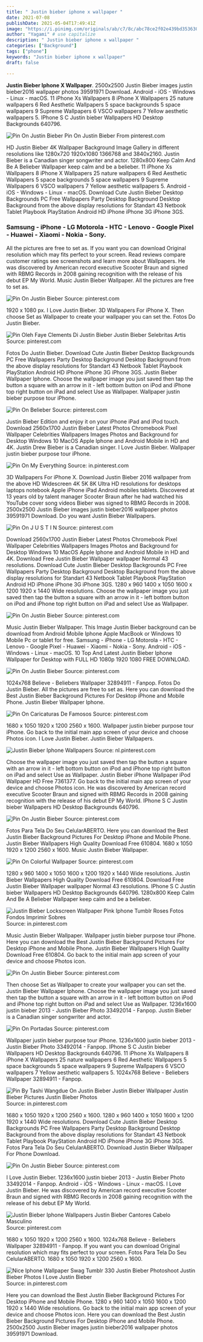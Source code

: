 ```yaml
---
title: " Justin bieber iphone x wallpaper "
date: 2021-07-08
publishDate: 2021-05-04T17:49:41Z
image: "https://i.pinimg.com/originals/ab/c7/8c/abc78ce2f02e439bd35363051f416ab9.jpg"
author: "Yagami" # use capitalize
description: " Justin bieber iphone x wallpaper "
categories: ["Background"]
tags: ["phone"]
keywords: "Justin bieber iphone x wallpaper"
draft: false

---
```



**Justin Bieber Iphone X Wallpaper**. 2500x2500 Justin Bieber images justin bieber2016 wallpaper photos 39591971 Download. Android - iOS - Windows - Linux - macOS. 11 iPhone Xs Wallpapers 8 iPhone X Wallpapers 25 nature wallpapers 6 Red Aesthetic Wallpapers 5 space backgrounds 5 space wallpapers 9 Supreme Wallpapers 6 VSCO wallpapers 7 Yellow aesthetic wallpapers 5. IPhone S C Justin bieber Wallpapers HD Desktop Backgrounds 640796.

![Pin On Justin Bieber](https://i.pinimg.com/originals/16/e1/ca/16e1cab6c59430f6e362512193d52150.jpg "Pin On Justin Bieber")
Pin On Justin Bieber From pinterest.com


HD Justin Bieber 4K Wallpaper Background Image Gallery in different resolutions like 1280x720 1920x1080 1366768 and 3840x2160. Justin Bieber is a Canadian singer songwriter and actor. 1280x800 Keep Calm And Be A Belieber Wallpaper keep calm and be a belieber. 11 iPhone Xs Wallpapers 8 iPhone X Wallpapers 25 nature wallpapers 6 Red Aesthetic Wallpapers 5 space backgrounds 5 space wallpapers 9 Supreme Wallpapers 6 VSCO wallpapers 7 Yellow aesthetic wallpapers 5. Android - iOS - Windows - Linux - macOS. Download Cute Justin Bieber Desktop Backgrounds PC Free Wallpapers Party Desktop Background Desktop Background from the above display resolutions for Standart 43 Netbook Tablet Playbook PlayStation Android HD iPhone iPhone 3G iPhone 3GS.

### Samsung - iPhone - LG Motorola - HTC - Lenovo - Google Pixel - Huawei - Xiaomi - Nokia - Sony.

All the pictures are free to set as. If you want you can download Original resolution which may fits perfect to your screen. Read reviews compare customer ratings see screenshots and learn more about Wallpapers. He was discovered by American record executive Scooter Braun and signed with RBMG Records in 2008 gaining recognition with the release of his debut EP My World. Music Justin Bieber Wallpaper. All the pictures are free to set as.


![Pin On Justin Bieber](https://i.pinimg.com/originals/16/e1/ca/16e1cab6c59430f6e362512193d52150.jpg "Pin On Justin Bieber")
Source: pinterest.com

1920 x 1080 px. I Love Justin Bieber. 3D Wallpapers For iPhone X. Then choose Set as Wallpaper to create your wallpaper you can set the. Fotos Do Justin Bieber.

![Pin Oleh Faye Clements Di Justin Bieber Justin Bieber Selebritas Artis](https://i.pinimg.com/originals/e2/cf/89/e2cf89c46c96345c3f75922e0b088f0c.jpg "Pin Oleh Faye Clements Di Justin Bieber Justin Bieber Selebritas Artis")
Source: pinterest.com

Fotos Do Justin Bieber. Download Cute Justin Bieber Desktop Backgrounds PC Free Wallpapers Party Desktop Background Desktop Background from the above display resolutions for Standart 43 Netbook Tablet Playbook PlayStation Android HD iPhone iPhone 3G iPhone 3GS. Justin Bieber Wallpaper Iphone. Choose the wallpaper image you just saved then tap the button a square with an arrow in it - left bottom button on iPod and iPhone top right button on iPad and select Use as Wallpaper. Wallpaper justin bieber purpose tour iPhone.

![Pin On Belieber](https://i.pinimg.com/564x/60/3a/54/603a540f67728c38e6965cf545473b53.jpg "Pin On Belieber")
Source: pinterest.com

Justin Bieber Edition and enjoy it on your iPhone iPad and iPod touch. Download 2560x1700 Justin Bieber Latest Photos Chromebook Pixel Wallpaper Celebrities Wallpapers Images Photos and Background for Desktop Windows 10 MacOS Apple Iphone and Android Mobile in HD and 4K. Justin Drew Bieber is a Canadian singer. I Love Justin Bieber. Wallpaper justin bieber purpose tour iPhone.

![Pin On My Everything](https://i.pinimg.com/originals/97/10/b7/9710b7a661865b2a0df9d588ff9adf60.jpg "Pin On My Everything")
Source: in.pinterest.com

3D Wallpapers For iPhone X. Download Justin Bieber 2016 wallpaper from the above HD Widescreen 4K 5K 8K Ultra HD resolutions for desktops laptops notebook Apple iPhone iPad Android mobiles tablets. Discovered at 13 years old by talent manager Scooter Braun after he had watched his YouTube cover song videos Bieber was signed to RBMG Records in 2008. 2500x2500 Justin Bieber images justin bieber2016 wallpaper photos 39591971 Download. Do you want Justin Bieber Wallpapers.

![Pin On J U S T I N](https://i.pinimg.com/originals/42/55/0e/42550e27603ab379031f987fcbcc83eb.png "Pin On J U S T I N")
Source: pinterest.com

Download 2560x1700 Justin Bieber Latest Photos Chromebook Pixel Wallpaper Celebrities Wallpapers Images Photos and Background for Desktop Windows 10 MacOS Apple Iphone and Android Mobile in HD and 4K. Download Free Justin Bieber Wallpaper wallpaper Normal 43 resolutions. Download Cute Justin Bieber Desktop Backgrounds PC Free Wallpapers Party Desktop Background Desktop Background from the above display resolutions for Standart 43 Netbook Tablet Playbook PlayStation Android HD iPhone iPhone 3G iPhone 3GS. 1280 x 960 1400 x 1050 1600 x 1200 1920 x 1440 Wide resolutions. Choose the wallpaper image you just saved then tap the button a square with an arrow in it - left bottom button on iPod and iPhone top right button on iPad and select Use as Wallpaper.

![Pin On Justin Bieber](https://i.pinimg.com/originals/57/5b/60/575b6019b71b715e6fc339a68879b3c2.jpg "Pin On Justin Bieber")
Source: pinterest.com

Music Justin Bieber Wallpaper. This Image Justin Bieber background can be download from Android Mobile Iphone Apple MacBook or Windows 10 Mobile Pc or tablet for free. Samsung - iPhone - LG Motorola - HTC - Lenovo - Google Pixel - Huawei - Xiaomi - Nokia - Sony. Android - iOS - Windows - Linux - macOS. 10 Top And Latest Justin Bieber Iphone Wallpaper for Desktop with FULL HD 1080p 1920 1080 FREE DOWNLOAD.

![Pin On Justin Bieber](https://i.pinimg.com/originals/20/fc/5b/20fc5bcf1b5f1f4a9596f2e8e8a09571.webp "Pin On Justin Bieber")
Source: pinterest.com

1024x768 Believe - Beliebers Wallpaper 32894911 - Fanpop. Fotos Do Justin Bieber. All the pictures are free to set as. Here you can download the Best Justin Bieber Background Pictures For Desktop iPhone and Mobile Phone. Justin Bieber Wallpaper Iphone.

![Pin On Caricaturas De Famosos](https://i.pinimg.com/originals/54/17/33/541733adf583238a0e73f346cd84663c.jpg "Pin On Caricaturas De Famosos")
Source: pinterest.com

1680 x 1050 1920 x 1200 2560 x 1600. Wallpaper justin bieber purpose tour iPhone. Go back to the initial main app screen of your device and choose Photos icon. I Love Justin Bieber. Justin Bieber Wallpapers.

![Justin Bieber Iphone Wallpapers](https://i.pinimg.com/474x/e5/e9/a4/e5e9a4d13fff46fddf4e74c35d585a5b--justin-bieber-wallpaper-wallpaper-for-iphone.jpg "Justin Bieber Iphone Wallpapers")
Source: nl.pinterest.com

Choose the wallpaper image you just saved then tap the button a square with an arrow in it - left bottom button on iPod and iPhone top right button on iPad and select Use as Wallpaper. Justin Bieber iPhone Wallpaper iPod Wallpaper HD Free 7361377. Go back to the initial main app screen of your device and choose Photos icon. He was discovered by American record executive Scooter Braun and signed with RBMG Records in 2008 gaining recognition with the release of his debut EP My World. IPhone S C Justin bieber Wallpapers HD Desktop Backgrounds 640796.

![Pin On Justin Bieber](https://i.pinimg.com/736x/ce/b0/0c/ceb00cae6a06abb0b0dbd888adb924c5--iphone-wallpaper-pendant-necklace.jpg "Pin On Justin Bieber")
Source: pinterest.com

Fotos Para Tela Do Seu CelularABERTO. Here you can download the Best Justin Bieber Background Pictures For Desktop iPhone and Mobile Phone. Justin Bieber Wallpapers High Quality Download Free 610804. 1680 x 1050 1920 x 1200 2560 x 1600. Music Justin Bieber Wallpaper.

![Pin On Colorful Wallpaper](https://i.pinimg.com/originals/73/69/bc/7369bc7c8277e439d56cff79361b9dc7.png "Pin On Colorful Wallpaper")
Source: pinterest.com

1280 x 960 1400 x 1050 1600 x 1200 1920 x 1440 Wide resolutions. Justin Bieber Wallpapers High Quality Download Free 610804. Download Free Justin Bieber Wallpaper wallpaper Normal 43 resolutions. IPhone S C Justin bieber Wallpapers HD Desktop Backgrounds 640796. 1280x800 Keep Calm And Be A Belieber Wallpaper keep calm and be a belieber.

![Justin Bieber Lockscreen Wallpaper Pink Iphone Tumblr Roses Fotos Fondos Imprimir Sobres](https://i.pinimg.com/originals/c9/96/31/c9963160c34f4dc2a837472743366296.jpg "Justin Bieber Lockscreen Wallpaper Pink Iphone Tumblr Roses Fotos Fondos Imprimir Sobres")
Source: in.pinterest.com

Music Justin Bieber Wallpaper. Wallpaper justin bieber purpose tour iPhone. Here you can download the Best Justin Bieber Background Pictures For Desktop iPhone and Mobile Phone. Justin Bieber Wallpapers High Quality Download Free 610804. Go back to the initial main app screen of your device and choose Photos icon.

![Pin On Justin Bieber](https://i.pinimg.com/originals/77/f9/bf/77f9bfcc02c0ccca88e751d0e0018f56.jpg "Pin On Justin Bieber")
Source: pinterest.com

Then choose Set as Wallpaper to create your wallpaper you can set the. Justin Bieber Wallpaper Iphone. Choose the wallpaper image you just saved then tap the button a square with an arrow in it - left bottom button on iPod and iPhone top right button on iPad and select Use as Wallpaper. 1236x1600 justin bieber 2013 - Justin Bieber Photo 33492014 - Fanpop. Justin Bieber is a Canadian singer songwriter and actor.

![Pin On Portadas](https://i.pinimg.com/736x/a9/4e/6a/a94e6a77c6978582938a61fb661e5196.jpg "Pin On Portadas")
Source: pinterest.com

Wallpaper justin bieber purpose tour iPhone. 1236x1600 justin bieber 2013 - Justin Bieber Photo 33492014 - Fanpop. IPhone S C Justin bieber Wallpapers HD Desktop Backgrounds 640796. 11 iPhone Xs Wallpapers 8 iPhone X Wallpapers 25 nature wallpapers 6 Red Aesthetic Wallpapers 5 space backgrounds 5 space wallpapers 9 Supreme Wallpapers 6 VSCO wallpapers 7 Yellow aesthetic wallpapers 5. 1024x768 Believe - Beliebers Wallpaper 32894911 - Fanpop.

![Pin By Tashi Wangdue On Justin Bieber Justin Bieber Wallpaper Justin Bieber Pictures Justin Bieber Photos](https://i.pinimg.com/originals/32/58/6c/32586c698581ada48dd5703ecba79963.jpg "Pin By Tashi Wangdue On Justin Bieber Justin Bieber Wallpaper Justin Bieber Pictures Justin Bieber Photos")
Source: in.pinterest.com

1680 x 1050 1920 x 1200 2560 x 1600. 1280 x 960 1400 x 1050 1600 x 1200 1920 x 1440 Wide resolutions. Download Cute Justin Bieber Desktop Backgrounds PC Free Wallpapers Party Desktop Background Desktop Background from the above display resolutions for Standart 43 Netbook Tablet Playbook PlayStation Android HD iPhone iPhone 3G iPhone 3GS. Fotos Para Tela Do Seu CelularABERTO. Download Justin Bieber Wallpaper For Phone Download.

![Pin On Justin Bieber](https://i.pinimg.com/564x/ee/eb/37/eeeb3782506fc80de910a1597c2f989c.jpg "Pin On Justin Bieber")
Source: pinterest.com

I Love Justin Bieber. 1236x1600 justin bieber 2013 - Justin Bieber Photo 33492014 - Fanpop. Android - iOS - Windows - Linux - macOS. I Love Justin Bieber. He was discovered by American record executive Scooter Braun and signed with RBMG Records in 2008 gaining recognition with the release of his debut EP My World.

![Justin Bieber Iphone Wallpapers Justin Bieber Cantores Cabelo Masculino](https://i.pinimg.com/originals/5b/9a/d8/5b9ad817b1092bcb88af63598d2fa753.jpg "Justin Bieber Iphone Wallpapers Justin Bieber Cantores Cabelo Masculino")
Source: pinterest.com

1680 x 1050 1920 x 1200 2560 x 1600. 1024x768 Believe - Beliebers Wallpaper 32894911 - Fanpop. If you want you can download Original resolution which may fits perfect to your screen. Fotos Para Tela Do Seu CelularABERTO. 1680 x 1050 1920 x 1200 2560 x 1600.

![Nice Iphone Wallpaper Swag Tumblr 330 Justin Bieber Photoshoot Justin Bieber Photos I Love Justin Bieber](https://i.pinimg.com/originals/ab/c7/8c/abc78ce2f02e439bd35363051f416ab9.jpg "Nice Iphone Wallpaper Swag Tumblr 330 Justin Bieber Photoshoot Justin Bieber Photos I Love Justin Bieber")
Source: in.pinterest.com

Here you can download the Best Justin Bieber Background Pictures For Desktop iPhone and Mobile Phone. 1280 x 960 1400 x 1050 1600 x 1200 1920 x 1440 Wide resolutions. Go back to the initial main app screen of your device and choose Photos icon. Here you can download the Best Justin Bieber Background Pictures For Desktop iPhone and Mobile Phone. 2500x2500 Justin Bieber images justin bieber2016 wallpaper photos 39591971 Download.

